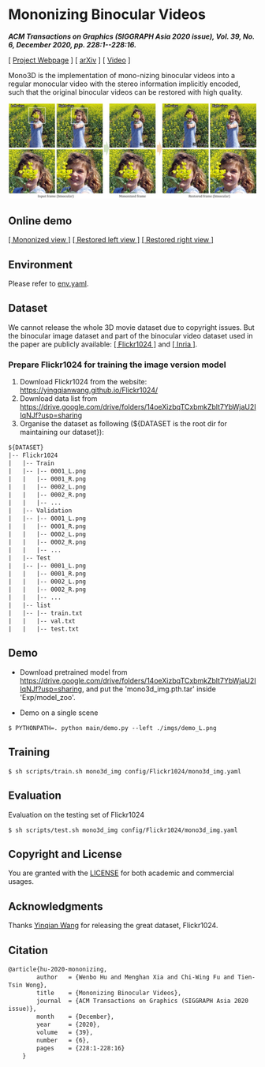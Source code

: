 # Mononizing Binocular Videos

***ACM Transactions on Graphics (SIGGRAPH Asia 2020 issue), Vol. 39, No. 6, December 2020, pp. 228:1--228:16.***

[ [Project Webpage](https://wbhu.github.io/projects/Mono3D) ]    [ [arXiv](https://arxiv.org/abs/2009.01424) ]    [ [Video](https://youtu.be/rbZR_sF9B5E?list=PL3zJztb9e6XVa266_SeX0Dj66Vjy5f720) ]

Mono3D is the implementation of mono-nizing binocular videos into a regular monocular video with the stereo information implicitly encoded, such that the original binocular videos can be restored with high quality.

![teaser](imgs/teaser.jpg)



## Online demo

[[ Mononized view ]](https://wbhu.github.io/projects/Mono3D/demo/demo_mononize.html)  [[ Restored left view ]](https://wbhu.github.io/projects/Mono3D/demo/demo_restoreL.html)  [[ Restored right view ]](https://wbhu.github.io/projects/Mono3D/demo/demo_restoreR.html)  



## Environment

Please refer to [env.yaml](./env.yaml).



## Dataset

We cannot release the whole 3D movie dataset due to copyright issues. But the binocular image dataset and part of the binocular video dataset used in the paper are publicly available: [[ Flickr1024 ]](https://yingqianwang.github.io/Flickr1024/) and [[ Inria ]](https://www.di.ens.fr/willow/research/stereoseg/).



### Prepare Flickr1024 for training the image version model

1. Download Flickr1024 from the website: https://yingqianwang.github.io/Flickr1024/
2. Download data list from https://drive.google.com/drive/folders/14oeXizbqTCxbmkZblt7YbWjaU2IIqNJf?usp=sharing
3. Organise the dataset as following (${DATASET is the root dir for maintaining our dataset}):

  ```
${DATASET}  
|-- Flickr1024  
|   |-- Train  
|   |-- |-- 0001_L.png  
|   |   |-- 0001_R.png
|   |   |-- 0002_L.png  
|   |   |-- 0002_R.png
|   |   |-- ...
|   |-- Validation  
|   |-- |-- 0001_L.png  
|   |   |-- 0001_R.png
|   |   |-- 0002_L.png  
|   |   |-- 0002_R.png
|   |   |-- ...
|   |-- Test 
|   |-- |-- 0001_L.png  
|   |   |-- 0001_R.png
|   |   |-- 0002_L.png  
|   |   |-- 0002_R.png
|   |   |-- ...
|   |-- list  
|   |-- |-- train.txt
|   |   |-- val.txt
|   |   |-- test.txt  
  ```



## Demo

- Download pretrained model from https://drive.google.com/drive/folders/14oeXizbqTCxbmkZblt7YbWjaU2IIqNJf?usp=sharing, and put the 'mono3d_img.pth.tar' inside 'Exp/model_zoo'.

- Demo on a single scene

```shell
$ PYTHONPATH=. python main/demo.py --left ./imgs/demo_L.png
```



## Training

```
$ sh scripts/train.sh mono3d_img config/Flickr1024/mono3d_img.yaml
```



## Evaluation

Evaluation on the testing set of Flickr1024

```shell
$ sh scripts/test.sh mono3d_img config/Flickr1024/mono3d_img.yaml
```



## Copyright and License

You are granted with the [LICENSE](./LICENSE) for both academic and commercial usages.



## Acknowledgments

Thanks [Yinqian Wang](https://yingqianwang.github.io) for releasing the great dataset, Flickr1024.



## Citation

```
@article{hu-2020-mononizing,
        author   = {Wenbo Hu and Menghan Xia and Chi-Wing Fu and Tien-Tsin Wong},
        title    = {Mononizing Binocular Videos},
        journal  = {ACM Transactions on Graphics (SIGGRAPH Asia 2020 issue)},
        month    = {December},
        year     = {2020},
        volume   = {39},
        number   = {6},
        pages    = {228:1-228:16}
    }
```

  



